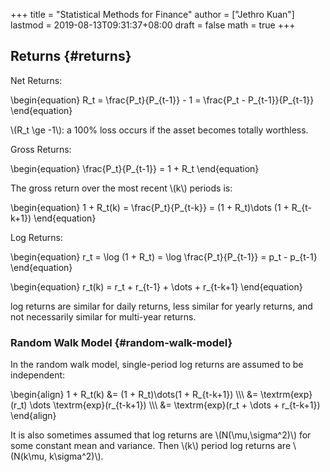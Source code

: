 +++
title = "Statistical Methods for Finance"
author = ["Jethro Kuan"]
lastmod = 2019-08-13T09:31:37+08:00
draft = false
math = true
+++

## Returns {#returns}

Net Returns:

\begin{equation}
R\_t = \frac{P\_t}{P\_{t-1}} - 1 = \frac{P\_t - P\_{t-1}}{P\_{t-1}}
\end{equation}

\\(R\_t \ge -1\\): a 100% loss occurs if the asset becomes totally
worthless.

Gross Returns:

\begin{equation}
  \frac{P\_t}{P\_{t-1}} = 1 + R\_t
\end{equation}

The gross return over the most recent \\(k\\) periods is:

\begin{equation}
  1 + R\_t(k) = \frac{P\_t}{P\_{t-k}} = (1 + R\_t)\dots (1 + R\_{t-k+1})
\end{equation}

Log Returns:

\begin{equation}
  r\_t = \log (1 + R\_t) = \log \frac{P\_t}{P\_{t-1}} = p\_t - p\_{t-1}
\end{equation}

\begin{equation}
r\_t(k) = r\_t + r\_{t-1} + \dots + r\_{t-k+1}
\end{equation}

log returns are similar for daily returns, less similar for yearly
returns, and  not necessarily similar for multi-year returns.


### Random Walk Model {#random-walk-model}

In the random walk model, single-period log returns are assumed to be
independent:

\begin{align}
  1 + R\_t(k) &= (1 + R\_t)\dots(1 + R\_{t-k+1}) \\\\\\
             &= \textrm{exp}(r\_t) \dots \textrm{exp}(r\_{t-k+1}) \\\\\\
             &= \textrm{exp}(r\_t + \dots + r\_{t-k+1})
\end{align}

It is also sometimes assumed that log returns are \\(N(\mu,\sigma^2)\\)
for some constant mean and variance. Then \\(k\\) period log returns are
\\(N(k\mu, k\sigma^2)\\).
